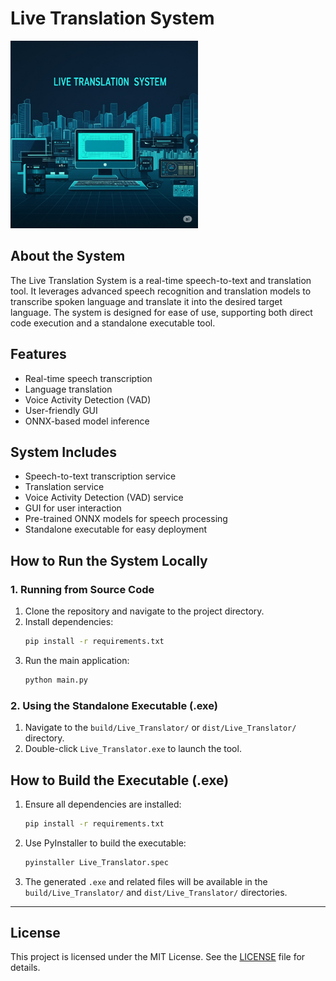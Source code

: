 # Live Translation System

<a>
  <img src="/public/lt.jpeg" width="300" />
</a>

## About the System

The Live Translation System is a real-time speech-to-text and translation tool. It leverages advanced speech recognition and translation models to transcribe spoken language and translate it into the desired target language. The system is designed for ease of use, supporting both direct code execution and a standalone executable tool.

## Features
- Real-time speech transcription
- Language translation
- Voice Activity Detection (VAD)
- User-friendly GUI
- ONNX-based model inference

## System Includes
- Speech-to-text transcription service
- Translation service
- Voice Activity Detection (VAD) service
- GUI for user interaction
- Pre-trained ONNX models for speech processing
- Standalone executable for easy deployment

## How to Run the System Locally

### 1. Running from Source Code

1. Clone the repository and navigate to the project directory.
2. Install dependencies:
   ```bash
   pip install -r requirements.txt
   ```
3. Run the main application:
   ```bash
   python main.py
   ```

### 2. Using the Standalone Executable (.exe)

1. Navigate to the `build/Live_Translator/` or `dist/Live_Translator/` directory.
2. Double-click `Live_Translator.exe` to launch the tool.

## How to Build the Executable (.exe)

1. Ensure all dependencies are installed:
   ```bash
   pip install -r requirements.txt
   ```
2. Use PyInstaller to build the executable:
   ```bash
   pyinstaller Live_Translator.spec
   ```
3. The generated `.exe` and related files will be available in the `build/Live_Translator/` and `dist/Live_Translator/` directories.

---

## License

This project is licensed under the MIT License. See the [LICENSE](./LICENSE) file for details.

